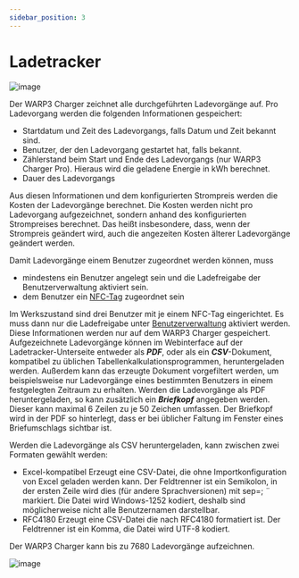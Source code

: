 ```yaml
---
sidebar_position: 3
---
```


# Ladetracker

![image](/img/webinterface/wallbox/warp-charge_tracker.jpeg)

Der WARP3 Charger zeichnet alle durchgeführten Ladevorgänge auf.
Pro Ladevorgang werden die folgenden Informationen gespeichert:
 * Startdatum und Zeit des Ladevorgangs, falls Datum und Zeit bekannt sind.
 * Benutzer, der den Ladevorgang gestartet hat, falls bekannt.
 * Zählerstand beim Start und Ende des Ladevorgangs (nur WARP3 Charger Pro). Hieraus wird die geladene Energie in kWh berechnet.
 * Dauer des Ladevorgangs
 
Aus diesen Informationen und dem konfigurierten Strompreis werden die Kosten der Ladevorgänge berechnet.
Die Kosten werden nicht pro Ladevorgang aufgezeichnet, sondern anhand des konfigurierten Strompreises berechnet.
Das heißt insbesondere, dass, wenn der Strompreis geändert wird, auch die angezeiten Kosten älterer Ladevorgänge geändert werden.

Damit Ladevorgänge einem Benutzer zugeordnet werden können, muss
 * mindestens ein Benutzer angelegt sein und die Ladefreigabe der Benutzerverwaltung aktiviert sein.
 * dem Benutzer ein [NFC-Tag](/docs/webinterface/users/nfc-tags) zugeordnet sein
 
Im Werkszustand sind drei Benutzer mit je einem NFC-Tag eingerichtet. Es muss dann nur die Ladefreigabe unter [Benutzerverwaltung](/docs/webinterface/users/user_management) aktiviert werden.
Diese Informationen werden nur auf dem WARP3 Charger gespeichert. Aufgezeichnete Ladevorgänge können im Webinterface auf der Ladetracker-Unterseite entweder als ***PDF***, oder als ein ***CSV***-Dokument, kompatibel zu üblichen
Tabellenkalkulationsprogrammen, heruntergeladen werden. Außerdem kann das erzeugte Dokument vorgefiltert werden, um beispielsweise nur Ladevorgänge eines bestimmten Benutzers in einem festgelegten Zeitraum zu erhalten.
Werden die Ladevorgänge als PDF heruntergeladen, so kann zusätzlich ein ***Briefkopf*** angegeben werden. Dieser kann maximal 6 Zeilen zu je 50 Zeichen umfassen. Der Briefkopf wird in der PDF so hinterlegt, dass er bei üblicher
Faltung im Fenster eines Briefumschlags sichtbar ist.

Werden die Ladevorgänge als CSV heruntergeladen, kann zwischen zwei Formaten gewählt werden:
 * Excel-kompatibel Erzeugt eine CSV-Datei, die ohne Importkonfiguration von Excel geladen werden kann. Der Feldtrenner ist ein Semikolon, in der ersten Zeile wird dies (für andere Sprachversionen) mit sep=; ¨ markiert. Die Datei wird Windows-1252 kodiert, deshalb sind möglicherweise nicht alle Benutzernamen
darstellbar.
 * RFC4180 Erzeugt eine CSV-Datei die nach RFC4180 formatiert ist. Der Feldtrenner ist ein Komma, die Datei wird UTF-8 kodiert.

Der WARP3 Charger kann bis zu 7680 Ladevorgänge aufzeichnen.

![image](/img/webinterface/wallbox/warp-charge_tracker2.jpeg)
